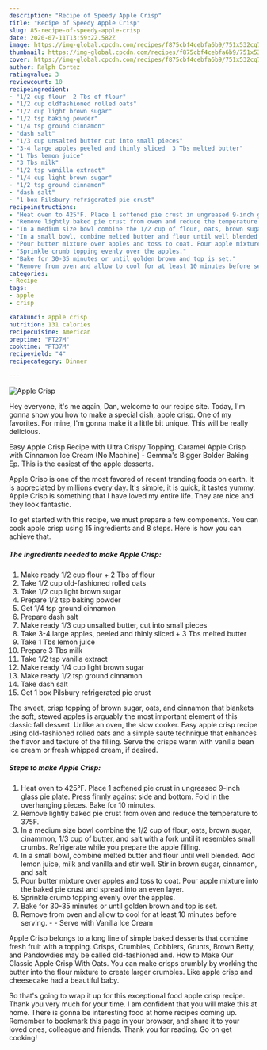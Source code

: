 ```yaml
---
description: "Recipe of Speedy Apple Crisp"
title: "Recipe of Speedy Apple Crisp"
slug: 85-recipe-of-speedy-apple-crisp
date: 2020-07-11T13:59:22.582Z
image: https://img-global.cpcdn.com/recipes/f875cbf4cebfa6b9/751x532cq70/apple-crisp-recipe-main-photo.jpg
thumbnail: https://img-global.cpcdn.com/recipes/f875cbf4cebfa6b9/751x532cq70/apple-crisp-recipe-main-photo.jpg
cover: https://img-global.cpcdn.com/recipes/f875cbf4cebfa6b9/751x532cq70/apple-crisp-recipe-main-photo.jpg
author: Ralph Cortez
ratingvalue: 3
reviewcount: 10
recipeingredient:
- "1/2 cup flour  2 Tbs of flour"
- "1/2 cup oldfashioned rolled oats"
- "1/2 cup light brown sugar"
- "1/2 tsp baking powder"
- "1/4 tsp ground cinnamon"
- "dash salt"
- "1/3 cup unsalted butter cut into small pieces"
- "3-4 large apples peeled and thinly sliced  3 Tbs melted butter"
- "1 Tbs lemon juice"
- "3 Tbs milk"
- "1/2 tsp vanilla extract"
- "1/4 cup light brown sugar"
- "1/2 tsp ground cinnamon"
- "dash salt"
- "1 box Pilsbury refrigerated pie crust"
recipeinstructions:
- "Heat oven to 425°F. Place 1 softened pie crust in ungreased 9-inch glass pie plate. Press firmly against side and bottom. Fold in the overhanging pieces. Bake for 10 minutes."
- "Remove lightly baked pie crust from oven and reduce the temperature to 375F."
- "In a medium size bowl combine the 1/2 cup of flour, oats, brown sugar, cinammon, 1/3 cup of butter, and salt with a fork until it resembles small crumbs. Refrigerate while you prepare the apple filling."
- "In a small bowl, combine melted butter and flour until well blended. Add lemon juice, milk and vanilla and stir well. Stir in brown sugar, cinnamon, and salt"
- "Pour butter mixture over apples and toss to coat. Pour apple mixture into the baked pie crust and spread into an even layer."
- "Sprinkle crumb topping evenly over the apples."
- "Bake for 30-35 minutes or until golden brown and top is set."
- "Remove from oven and allow to cool for at least 10 minutes before serving.  Serve with Vanilla Ice Cream"
categories:
- Recipe
tags:
- apple
- crisp

katakunci: apple crisp 
nutrition: 131 calories
recipecuisine: American
preptime: "PT27M"
cooktime: "PT37M"
recipeyield: "4"
recipecategory: Dinner

---
```



![Apple Crisp](https://img-global.cpcdn.com/recipes/f875cbf4cebfa6b9/751x532cq70/apple-crisp-recipe-main-photo.jpg)

Hey everyone, it's me again, Dan, welcome to our recipe site. Today, I'm gonna show you how to make a special dish, apple crisp. One of my favorites. For mine, I'm gonna make it a little bit unique. This will be really delicious.

Easy Apple Crisp Recipe with Ultra Crispy Topping. Caramel Apple Crisp with Cinnamon Ice Cream (No Machine) - Gemma&#39;s Bigger Bolder Baking Ep. This is the easiest of the apple desserts.

Apple Crisp is one of the most favored of recent trending foods on earth. It is appreciated by millions every day. It's simple, it is quick, it tastes yummy. Apple Crisp is something that I have loved my entire life. They are nice and they look fantastic.


To get started with this recipe, we must prepare a few components. You can cook apple crisp using 15 ingredients and 8 steps. Here is how you can achieve that.

##### The ingredients needed to make Apple Crisp:

1. Make ready 1/2 cup flour + 2 Tbs of flour
1. Take 1/2 cup old-fashioned rolled oats
1. Take 1/2 cup light brown sugar
1. Prepare 1/2 tsp baking powder
1. Get 1/4 tsp ground cinnamon
1. Prepare dash salt
1. Make ready 1/3 cup unsalted butter, cut into small pieces
1. Take 3-4 large apples, peeled and thinly sliced + 3 Tbs melted butter
1. Take 1 Tbs lemon juice
1. Prepare 3 Tbs milk
1. Take 1/2 tsp vanilla extract
1. Make ready 1/4 cup light brown sugar
1. Make ready 1/2 tsp ground cinnamon
1. Take dash salt
1. Get 1 box Pilsbury refrigerated pie crust


The sweet, crisp topping of brown sugar, oats, and cinnamon that blankets the soft, stewed apples is arguably the most important element of this classic fall dessert. Unlike an oven, the slow cooker. Easy apple crisp recipe using old-fashioned rolled oats and a simple saute technique that enhances the flavor and texture of the filling. Serve the crisps warm with vanilla bean ice cream or fresh whipped cream, if desired. 

##### Steps to make Apple Crisp:

1. Heat oven to 425°F. Place 1 softened pie crust in ungreased 9-inch glass pie plate. Press firmly against side and bottom. Fold in the overhanging pieces. Bake for 10 minutes.
1. Remove lightly baked pie crust from oven and reduce the temperature to 375F.
1. In a medium size bowl combine the 1/2 cup of flour, oats, brown sugar, cinammon, 1/3 cup of butter, and salt with a fork until it resembles small crumbs. Refrigerate while you prepare the apple filling.
1. In a small bowl, combine melted butter and flour until well blended. Add lemon juice, milk and vanilla and stir well. Stir in brown sugar, cinnamon, and salt
1. Pour butter mixture over apples and toss to coat. Pour apple mixture into the baked pie crust and spread into an even layer.
1. Sprinkle crumb topping evenly over the apples.
1. Bake for 30-35 minutes or until golden brown and top is set.
1. Remove from oven and allow to cool for at least 10 minutes before serving. -  - Serve with Vanilla Ice Cream


Apple Crisp belongs to a long line of simple baked desserts that combine fresh fruit with a topping. Crisps, Crumbles, Cobblers, Grunts, Brown Betty, and Pandowdies may be called old-fashioned and. How to Make Our Classic Apple Crisp With Oats. You can make crisps crumbly by working the butter into the flour mixture to create larger crumbles. Like apple crisp and cheesecake had a beautiful baby. 

So that's going to wrap it up for this exceptional food apple crisp recipe. Thank you very much for your time. I am confident that you will make this at home. There is gonna be interesting food at home recipes coming up. Remember to bookmark this page in your browser, and share it to your loved ones, colleague and friends. Thank you for reading. Go on get cooking!
